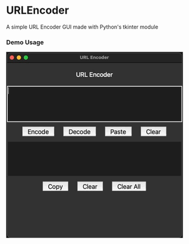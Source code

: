 # URLEncoder
A simple URL Encoder GUI made with Python's tkinter module

### Demo Usage
![Usage](Media/demo.gif)
